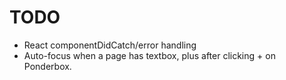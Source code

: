 TODO
====================

* React componentDidCatch/error handling
* Auto-focus when a page has textbox, plus after clicking + on Ponderbox.
